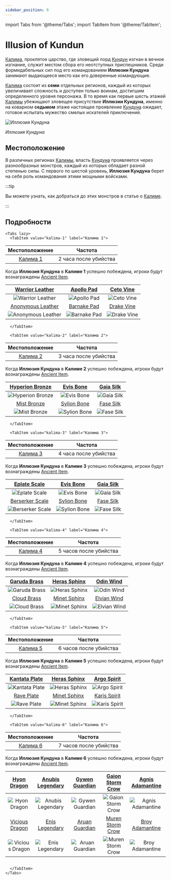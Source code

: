```yaml
---
sidebar_position: 9
---
```


import Tabs from '@theme/Tabs';
import TabItem from '@theme/TabItem';

# Illusion of Kundun

[Калима](/maps/kalima), проклятое царство, где зловещий лорд [Кундун](/special-monsters/bosses/kundun) изгнан в вечное изгнание, служит местом сбора его неотступных приспешников. Среди формидабельных сил под его командованием **Иллюзии Кундуна** занимают выдающееся место как его доверенные командующие.

[Калима](/maps/kalima) состоит из **семи** отдельных регионов, каждый из которых увеличивает сложность и доступен только воинам, достигшим определенного уровня персонажа. В то время как первые шесть этажей [Калимы](/maps/kalima) убежищают зловещее присутствие **Иллюзии Кундуна**, именно на коварном **седьмом** этаже настоящее проявление [Кундуна](/special-monsters/bosses/kundun) ожидает, готовое испытать мужество смелых искателей приключений.

![Иллюзия Кундуна](/img/monsters/kalima/illusion-of-kundun.jpg)

_Иллюзия Кундуна_

## Местоположение

В различных регионах [Калимы](/maps/kalima), власть [Кундуна](/special-monsters/bosses/kundun) проявляется через разнообразных монстров, каждый из которых обладает разной степенью силы. С первого по шестой уровень, **Иллюзия Кундуна** берет на себя роль командования этими мощными войсками.

:::tip

Вы можете узнать, как добраться до этих монстров в статье о [Калиме](/maps/kalima).

:::

## Подробности

```mdx-code-block
<Tabs lazy>
  <TabItem value="kalima-1" label="Калима 1">
```

|      Местоположение      |        Частота        |
| :----------------------: | :-------------------: |
| [Калима 1](/maps/kalima) | 2 часа после убийства |

Когда **Иллюзия Кундуна** в **Калиме 1** успешно побеждена, игроки будут вознаграждены [Ancient Item](/items/ancient-items/).

|   [Warrior Leather](/items/ancient-items/#warrior-leather-set)   |  [Apollo Pad](/items/ancient-items/#apollo-pad-set)  |  [Ceto Vine](/items/ancient-items/#ceto-vine-set)  |
| :--------------------------------------------------------------: | :--------------------------------------------------: | :------------------------------------------------: |
|       ![Warrior Leather](/img/items/armors/dk/leather.png)       |     ![Apollo Pad](/img/items/armors/dw/pad.png)      |    ![Ceto Vine](/img/items/armors/fe/vine.png)     |
| [Anonymous Leather](/items/ancient-items/#anonymous-leather-set) | [Barnake Pad](/items/ancient-items/#barnake-pad-set) | [Drake Vine](/items/ancient-items/#drake-vine-set) |
|      ![Anonymous Leather](/img/items/armors/dk/leather.png)      |     ![Barnake Pad](/img/items/armors/dw/pad.png)     |    ![Drake Vine](/img/items/armors/fe/vine.png)    |

```mdx-code-block
  </TabItem>

  <TabItem value="kalima-2" label="Калима 2">
```

|      Местоположение      |        Частота        |
| :----------------------: | :-------------------: |
| [Калима 2](/maps/kalima) | 3 часа после убийства |

Когда **Иллюзия Кундуна** в **Калиме 2** успешно побеждена, игроки будут вознаграждены [Ancient Item](/items/ancient-items/).

| [Hyperion Bronze](/items/ancient-items/#hyperion-bronze-set) |   [Evis Bone](/items/ancient-items/#evis-bone-set)   | [Gaia Silk](/items/ancient-items/#gaia-silk-set) |
| :----------------------------------------------------------: | :--------------------------------------------------: | :----------------------------------------------: |
|     ![Hyperion Bronze](/img/items/armors/dk/bronze.png)      |     ![Evis Bone](/img/items/armors/dw/bone.png)      |   ![Gaia Silk](/img/items/armors/fe/silk.png)    |
|     [Mist Bronze](/items/ancient-items/#mist-bronze-set)     | [Sylion Bone](/items/ancient-items/#sylion-bone-set) | [Fase Silk](/items/ancient-items/#fase-silk-set) |
|       ![Mist Bronze](/img/items/armors/dk/bronze.png)        |    ![Sylion Bone](/img/items/armors/dw/bone.png)     |   ![Fase Silk](/img/items/armors/fe/silk.png)    |

```mdx-code-block
  </TabItem>

  <TabItem value="kalima-3" label="Калима 3">
```

|      Местоположение      |        Частота        |
| :----------------------: | :-------------------: |
| [Калима 3](/maps/kalima) | 4 часа после убийства |

Когда **Иллюзия Кундуна** в **Калиме 3** успешно побеждена, игроки будут вознаграждены [Ancient Item](/items/ancient-items/).

|    [Eplate Scale](/items/ancient-items/#eplate-scale-set)    |   [Evis Bone](/items/ancient-items/#evis-bone-set)   | [Gaia Silk](/items/ancient-items/#gaia-silk-set) |
| :----------------------------------------------------------: | :--------------------------------------------------: | :----------------------------------------------: |
|       ![Eplate Scale](/img/items/armors/dk/scale.png)        |     ![Evis Bone](/img/items/armors/dw/bone.png)      |   ![Gaia Silk](/img/items/armors/fe/silk.png)    |
| [Berserker Scale](/items/ancient-items/#berserker-scale-set) | [Sylion Bone](/items/ancient-items/#sylion-bone-set) | [Fase Silk](/items/ancient-items/#fase-silk-set) |
|      ![Berserker Scale](/img/items/armors/dk/scale.png)      |    ![Sylion Bone](/img/items/armors/dw/bone.png)     |   ![Fase Silk](/img/items/armors/fe/silk.png)    |

```mdx-code-block
  </TabItem>

  <TabItem value="kalima-4" label="Калима 4">
```

|      Местоположение      |        Частота         |
| :----------------------: | :--------------------: |
| [Калима 4](/maps/kalima) | 5 часов после убийства |

Когда **Иллюзия Кундуна** в **Калиме 4** успешно побеждена, игроки будут вознаграждены [Ancient Item](/items/ancient-items/).

| [Garuda Brass](/items/ancient-items/#garuda-brass-set) | [Heras Sphinx](/items/ancient-items/#heras-sphinx-set) |   [Odin Wind](/items/ancient-items/#odin-wind-set)   |
| :----------------------------------------------------: | :----------------------------------------------------: | :--------------------------------------------------: |
|    ![Garuda Brass](/img/items/armors/dk/brass.png)     |    ![Heras Sphinx](/img/items/armors/dw/sphnix.png)    |     ![Odin Wind](/img/items/armors/fe/wind.png)      |
|  [Cloud Brass](/items/ancient-items/#cloud-brass-set)  | [Minet Sphinx](/items/ancient-items/#minet-sphinx-set) | [Elvian Wind](/items/ancient-items/#elvian-wind-set) |
|     ![Cloud Brass](/img/items/armors/dk/brass.png)     |    ![Minet Sphinx](/img/items/armors/dw/sphnix.png)    |    ![Elvian Wind](/img/items/armors/fe/wind.png)     |

```mdx-code-block
  </TabItem>

  <TabItem value="kalima-5" label="Калима 5">
```

|      Местоположение      |        Частота         |
| :----------------------: | :--------------------: |
| [Калима 5](/maps/kalima) | 6 часов после убийства |

Когда **Иллюзия Кундуна** в **Калиме 5** успешно побеждена, игроки будут вознаграждены [Ancient Item](/items/ancient-items/).

| [Kantata Plate](/items/ancient-items/#kantata-plate-set) | [Heras Sphinx](/items/ancient-items/#heras-sphinx-set) |  [Argo Spirit](/items/ancient-items/#argo-spirit-set)  |
| :------------------------------------------------------: | :----------------------------------------------------: | :----------------------------------------------------: |
|     ![Kantata Plate](/img/items/armors/dk/plate.png)     |    ![Heras Sphinx](/img/items/armors/dw/sphnix.png)    |    ![Argo Spirit](/img/items/armors/fe/spirit.png)     |
|    [Rave Plate](/items/ancient-items/#rave-plate-set)    | [Minet Sphinx](/items/ancient-items/#minet-sphinx-set) | [Karis Spirit](/items/ancient-items/#karis-spirit-set) |
|      ![Rave Plate](/img/items/armors/dk/plate.png)       |    ![Minet Sphinx](/img/items/armors/dw/sphnix.png)    |    ![Karis Spirit](/img/items/armors/fe/spirit.png)    |

```mdx-code-block
  </TabItem>

  <TabItem value="kalima-6" label="Калима 6">
```

|      Местоположение      |        Частота         |
| :----------------------: | :--------------------: |
| [Калима 6](/maps/kalima) | 7 часов после убийства |

Когда **Иллюзия Кундуна** в **Калиме 6** успешно побеждена, игроки будут вознаграждены [Ancient Item](/items/ancient-items/).

|    [Hyon Dragon](/items/ancient-items/#hyon-dragon-set)    | [Anubis Legendary](/items/ancient-items/#anubis-legendary-set) | [Gywen Guardian](/items/ancient-items/#gywen-guardian-set) | [Gaion Storm Crow](/items/ancient-items/#gaion-storm-crow-set) | [Agnis Adamantine](/items/ancient-items/#agnis-adamantine-set) |
| :--------------------------------------------------------: | :------------------------------------------------------------: | :--------------------------------------------------------: | :------------------------------------------------------------: | :------------------------------------------------------------: |
|      ![Hyon Dragon](/img/items/armors/dk/dragon.png)       |    ![Anubis Legendary](/img/items/armors/dw/legendary.png)     |    ![Gywen Guardian](/img/items/armors/fe/guardian.png)    |    ![Gaion Storm Crow](/img/items/armors/mg/storm-crow.png)    |    ![Agnis Adamantine](/img/items/armors/dl/adamantine.png)    |
| [Vicious Dragon](/items/ancient-items/#vicious-dragon-set) |   [Enis Legendary](/items/ancient-items/#enis-legendary-set)   | [Aruan Guardian](/items/ancient-items/#aruan-guardian-set) | [Muren Storm Crow](/items/ancient-items/#muren-storm-crow-set) |  [Broy Adamantine](/items/ancient-items/#broy-adamantine-set)  |
|     ![Vicious Dragon](/img/items/armors/dk/dragon.png)     |     ![Enis Legendary](/img/items/armors/dw/legendary.png)      |    ![Aruan Guardian](/img/items/armors/fe/guardian.png)    |    ![Muren Storm Crow](/img/items/armors/mg/storm-crow.png)    |    ![Broy Adamantine](/img/items/armors/dl/adamantine.png)     |

```mdx-code-block

  </TabItem>
</Tabs>
```
